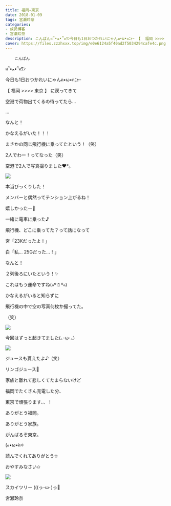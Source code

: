 ```yaml
---
title: 福岡⇒東京
date: 2018-01-09
tags: 宮瀬玲奈
categories: 
- 成员博客
- 宮瀬玲奈
description: こんばんฅ՞•ﻌ•՞ฅﾜﾝ今日も1日おつかれいにゃんฅ•ω•ฅﾆｬｰ 【  福岡 >>>> 東京  】 に戻ってきて空港で荷物出てくるの待ってたら......なんと！...
cover: https://files.zzzhxxx.top/img/e0e6124a5f40ad2f5034294cafe4c.png 
---
```


        こんばん

ฅ՞•ﻌ•՞ฅﾜﾝ


今日も1日おつかれいにゃんฅ•ω•ฅﾆｬｰ











 【  福岡 >>>> 東京  】 に戻ってきて

空港で荷物出てくるの待ってたら...


...





なんと！





かなえるがいた！！！













まさかの同じ飛行機に乗ってたという！（笑）











2人でわー！ってなった（笑）






空港で2人で写真撮りました❤︎*。




![](https://files.zzzhxxx.top/img/e0e6124a5f40ad2f5034294cafe4c.png)






本当びっくりした！


メンバーと偶然ってテンション上がるね！


嬉しかったー💓





一緒に電車に乗った♪







飛行機、どこに乗ってた？って話になって



宮「23Kだったよ！」

白「私...
25Gだった...！」



なんと！

２列後ろにいたという！✨



これはもう運命ですね(๑º ﾛ º๑)












かなえるがいると知らずに

飛行機の中で空の写真何枚か撮ってた。

（笑）



![](https://files.zzzhxxx.top/img/e0e6124a5f40ad2f5034294cafe4c-01.jpg)





今回はずっと起きてました(｡･ω･｡)



![](https://files.zzzhxxx.top/img/e0e6124a5f40ad2f5034294cafe4c-02.jpg)



ジュースも貰えたよ♪（笑）


リンゴジュース🍎










家族と離れて悲しくてたまらないけど

福岡でたくさん充電した分、

東京で頑張ります、、！








ありがとう福岡。

ありがとう家族。

がんばるぞ東京。










(๑•ω•́ฅ✧








読んでくれてありがとう✩


おやすみなさい✩








![](https://files.zzzhxxx.top/img/e0e6124a5f40ad2f5034294cafe4c-03.jpg)



スカイツリー (((っ･ω･)っ🗼




宮瀬玲奈


